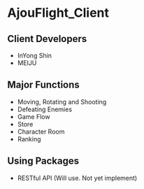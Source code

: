 # AjouFlight_Client

## Client Developers
- InYong Shin
- MEIJU


## Major Functions
- Moving, Rotating and Shooting
- Defeating Enemies
- Game Flow
- Store
- Character Room
- Ranking


## Using Packages
- RESTful API (Will use. Not yet implement)

